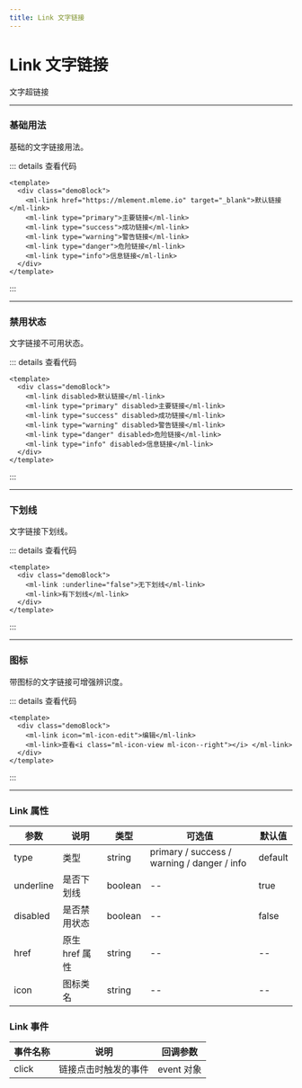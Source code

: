 ```yaml
---
title: Link 文字链接
---
```


# Link 文字链接

文字超链接

---

### 基础用法

基础的文字链接用法。

<Link-Demo1 />

::: details 查看代码

```vue
<template>
  <div class="demoBlock">
    <ml-link href="https://mlement.mleme.io" target="_blank">默认链接</ml-link>
    <ml-link type="primary">主要链接</ml-link>
    <ml-link type="success">成功链接</ml-link>
    <ml-link type="warning">警告链接</ml-link>
    <ml-link type="danger">危险链接</ml-link>
    <ml-link type="info">信息链接</ml-link>
  </div>
</template>
```

:::

---

### 禁用状态

文字链接不可用状态。

<Link-Demo2 />

::: details 查看代码

```vue
<template>
  <div class="demoBlock">
    <ml-link disabled>默认链接</ml-link>
    <ml-link type="primary" disabled>主要链接</ml-link>
    <ml-link type="success" disabled>成功链接</ml-link>
    <ml-link type="warning" disabled>警告链接</ml-link>
    <ml-link type="danger" disabled>危险链接</ml-link>
    <ml-link type="info" disabled>信息链接</ml-link>
  </div>
</template>
```

:::

---

### 下划线

文字链接下划线。

<Link-Demo3 />

::: details 查看代码

```vue
<template>
  <div class="demoBlock">
    <ml-link :underline="false">无下划线</ml-link>
    <ml-link>有下划线</ml-link>
  </div>
</template>
```

:::

---

### 图标

带图标的文字链接可增强辨识度。

<Link-Demo4 />

::: details 查看代码

```vue
<template>
  <div class="demoBlock">
    <ml-link icon="ml-icon-edit">编辑</ml-link>
    <ml-link>查看<i class="ml-icon-view ml-icon--right"></i> </ml-link>
  </div>
</template>
```

:::

---

### Link 属性

| 参数      | 说明           | 类型    | 可选值                                      | 默认值  |
| --------- | -------------- | ------- | ------------------------------------------- | ------- |
| type      | 类型           | string  | primary / success / warning / danger / info | default |
| underline | 是否下划线     | boolean | --                                          | true    |
| disabled  | 是否禁用状态   | boolean | --                                          | false   |
| href      | 原生 href 属性 | string  | --                                          | --      |
| icon      | 图标类名       | string  | --                                          | --      |

### Link 事件

| 事件名称 | 说明                 | 回调参数   |
| -------- | -------------------- | ---------- |
| click    | 链接点击时触发的事件 | event 对象 |
